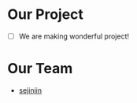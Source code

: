 # Our Project

- [ ] We are making wonderful project!

# Our Team

- [sejinjin](https://github.com/sejin0104)
